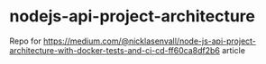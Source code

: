 # nodejs-api-project-architecture

Repo for https://medium.com/@nicklasenvall/node-js-api-project-architecture-with-docker-tests-and-ci-cd-ff60ca8df2b6 article
